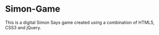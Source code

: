 # Simon-Game
This is a digital Simon Says game created using a combination of HTML5, CSS3 and jQuery.
